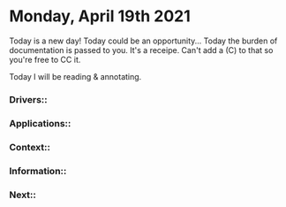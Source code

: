 # Monday, April 19th 2021

Today is a new day! Today could be an opportunity... Today the burden of documentation is passed to you. It's a receipe. Can't add a (C) to that so you're free to CC it.

Today I will be reading & annotating.


### Drivers::
### Applications::
### Context::
### Information::
### Next::
